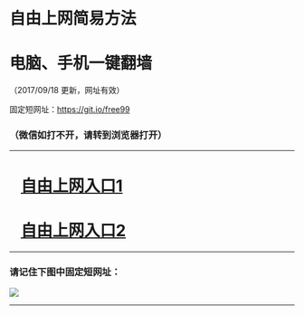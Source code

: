 ﻿# 自由上网简易方法

# 电脑、手机一键翻墙

（2017/09/18 更新，网址有效）

固定短网址：https://git.io/free99

### （微信如打不开，请转到浏览器打开）


***





# &nbsp;&nbsp; <a href="http://ft3189712720.fwq-tz1005.info/fwqtz01.html?t=091800115136 " target="_blank">自由上网入口1</a>
# &nbsp;&nbsp; <a href="http://ft1674130426.fwq-tz1006.info/fwqtz02.html?t=091800130580 " target="_blank">自由上网入口2</a>
***

### 请记住下图中固定短网址：

<img src="https://s3-us-west-2.amazonaws.com/fwq-1001/yjfq-20170905okok.png" /> 


***

